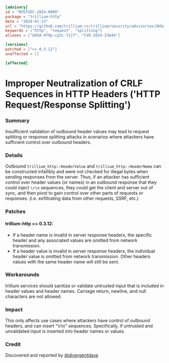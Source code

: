 ```toml
[advisory]
id = "RUSTSEC-2024-0009"
package = "trillium-http"
date = "2024-01-23"
url = "https://github.com/trillium-rs/trillium/security/advisories/GHSA-9f9p-cp3c-72jf"
keywords = ["http", "request", "splitting"]
aliases = ["GHSA-9f9p-cp3c-72jf", "CVE-2024-23644"]

[versions]
patched = [">= 0.3.12"]
unaffected = []

[affected]
```

# Improper Neutralization of CRLF Sequences in HTTP Headers ('HTTP Request/Response Splitting')

### Summary
Insufficient validation of outbound header values may lead to request splitting or response splitting attacks in scenarios where attackers have sufficient control over outbound headers.

### Details
Outbound `trillium_http::HeaderValue` and `trillium_http::HeaderName` can be constructed infallibly and were not checked for illegal bytes when sending responses from the server. Thus, if an attacker has sufficient control over header values (or names) in an outbound response that they could inject `\r\n` sequences, they could get the client and server out of sync, and then pivot to gain control over other parts of requests or responses. (i.e. exfiltrating data from other requests, SSRF, etc.)

### Patches

#### trillium-http >= 0.3.12:
* If a header name is invalid in server response headers, the specific header and any associated values are omitted from network transmission.
* If a header value is invalid in server response headers, the individual header value is omitted from network transmission. Other headers values with the same header name will still be sent.

### Workarounds

trillium services should sanitize or validate untrusted input that is included in header values and header names. Carriage return, newline, and null characters are not allowed.

### Impact

This only affects use cases where attackers have control of outbound headers, and can insert "\r\n" sequences. Specifically, if untrusted and unvalidated input is inserted into header names or values.

### Credit

Discovered and reported by [@divergentdave](https://github.com/divergentdave)
